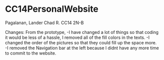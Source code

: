 # CC14PersonalWebsite

Pagalanan, Lander Chad R.
CC14 2N-B

Changes:
From the prototype, 
-I have changed a lot of things so that coding it would be less of a hassle, I removed all of the fill colors in the texts.
-I changed the order of the pictures so that they could fill up the space more.
-I removed the Navigation bar at the left because I didnt have any more time to commit to the website.
